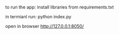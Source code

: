to run the app:
  install libraries from requirements.txt
  
in termianl run:
  python index.py

open in browser 
  http://127.0.0.1:8050/
